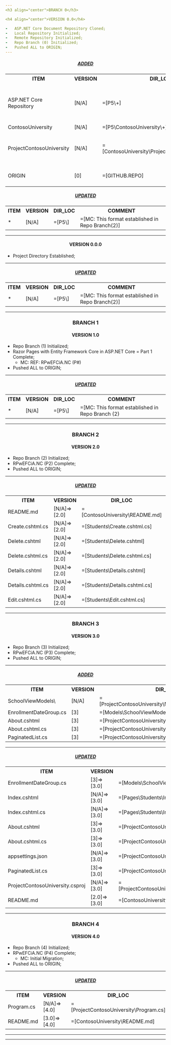 ```yaml
---
<h3 align="center">BRANCH 0</h3>

<h4 align="center">VERSION 0.0</h4>

-   ASP.NET Core Document Repository Cloned;
-   Local Repository Initialized;
-   Remote Repository Initialized;
-   Repo Branch (0) Initialized;
-   Pushed ALL to ORIGIN;
---
```


<h5 align="center"><strong><em><u> ADDED </u></em></strong></h5>

<table align="center">
    <tr>
        <th>ITEM</th>
        <th>VERSION</th>
        <th>DIR_LOC</th>
        <th>COMMENT</th>
    </tr>
    <tr>
        <td>ASP.NET Core Repository</td>
        <td>[N/A]</td>
        <td>=[P5\+]</td>
        <td>=[MC: Cloned Microsoft Repository for Example Documents]</td>
    </tr>
    <tr>
        <td>ContosoUniversity</td>
        <td>[N/A]</td>
        <td>=[P5\ContosoUniversity\+]</td>
        <td></td>
    </tr>
    <tr>
        <td>ProjectContosoUniversity</td>
        <td>[N/A]</td>
        <td>=[ContosoUniversity\ProjectContosoUniversity\+]</td>
        <td>=[MC: VStudio Solution || Project Initialized]</td>
    </tr>
    <tr>
        <td>ORIGIN</td>
        <td>[0]</td>
        <td>=[GITHUB.REPO]</td>
        <td>=[Remote Repo Initialized]</td>
    </tr>
</table>

<h5 align="center"><strong><em><u> UPDATED </u></em></strong></h5>

<table align="center">
    <tr>
        <th>ITEM</th>
        <th>VERSION</th>
        <th>DIR_LOC</th>
        <th>COMMENT</th>
    </tr>
    <tr>
        <td>*</td>
        <td>[N/A]</td>
        <td>=[P5\]</td>
        <td>=[MC: This format established in Repo Branch(2)]</td>
    </tr>
</table>

---

<h4 align="center">VERSION 0.0.0</h4>

- Project Directory Established;

---

<h5 align="center"><strong><em><u> UPDATED </u></em></strong></h5>

<table align="center">
    <tr>
        <th>ITEM</th>
        <th>VERSION</th>
        <th>DIR_LOC</th>
        <th>COMMENT</th>
    </tr>
    <tr>
        <td>*</td>
        <td>[N/A]</td>
        <td>=[P5\]</td>
        <td>=[MC: This format established in Repo Branch(2)]</td>
    </tr>
</table>

---

<h3 align="center">BRANCH 1</h3>

<h4 align="center">VERSION 1.0</h4>

- Repo Branch (1) Initialized;
- Razor Pages with Entity Framework Core in ASP.NET Core = Part 1 Complete;
  - MC: REF: RPwEFCiA.NC (P#)
- Pushed ALL to ORIGIN;

---

<h5 align="center"><strong><em><u> UPDATED </u></em></strong></h5>

<table align="center">
    <tr>
        <th>ITEM</th>
        <th>VERSION</th>
        <th>DIR_LOC</th>
        <th>COMMENT</th>
    </tr>
    <tr>
        <td>*</td>
        <td>[N/A]</td>
        <td>=[P5\]</td>
        <td>=[MC: This format established in Repo Branch (2)</td>
    </tr>
</table>

---

<h3 align="center">BRANCH 2</h3>

<h4 align="center">VERSION 2.0</h4>

- Repo Branch (2) Initialized;
- RPwEFCiA.NC (P2) Complete;
- Pushed ALL to ORIGIN;

---

<h5 align="center"><strong><em><u> UPDATED </u></em></strong></h5>

<table align="center">
    <tr>
        <th>ITEM</th>
        <th>VERSION</th>
        <th>DIR_LOC</th>
        <th>COMMENT</th>
    </tr>
    <tr>
        <td>README.md</td>
        <td>[N/A]=>[2.0]</td>
        <td>=[ContosoUniversity\README.md]</td>
        <td></td>
    </tr>
    <tr>
        <td>Create.cshtml.cs</td>
        <td>[N/A]=>[2.0]</td>
        <td>=[Students\Create.cshtml.cs]</td>
        <td></td>
    </tr>
    <tr>
        <td>Delete.cshtml</td>
        <td>[N/A]=>[2.0]</td>
        <td>=[Students\Delete.cshtml]</td>
        <td></td>
    </tr>
    <tr>
        <td>Delete.cshtml.cs</td>
        <td>[N/A]=>[2.0]</td>
        <td>=[Students\Delete.cshtml.cs]</td>
        <td></td>
    </tr>
    <tr>
        <td>Details.cshtml</td>
        <td>[N/A]=>[2.0]</td>
        <td>=[Students\Details.cshtml]</td>
        <td></td>
    </tr>
    <tr>
        <td>Details.cshtml.cs</td>
        <td>[N/A]=>[2.0]</td>
        <td>=[Students\Details.cshtml.cs]</td>
        <td></td>
    </tr>
    <tr>
        <td>Edit.cshtml.cs</td>
        <td>[N/A]=>[2.0]</td>
        <td>=[Students\Edit.cshtml.cs]</td>
        <td></td>
    </tr>
</table>

---

<h3 align="center">BRANCH 3</h3>

<h4 align="center">VERSION 3.0</h4>

- Repo Branch (3) Initialized;
- RPwEFCiA.NC (P3) Complete;
- Pushed ALL to ORIGIN;

---

<h5 align="center"><strong><em><u> ADDED </u></em></strong></h5>

<table align="center">
    <tr>
        <th>ITEM</th>
        <th>VERSION</th>
        <th>DIR_LOC</th>
        <th>COMMENT</th>
    </tr>
    <tr>
        <td>SchoolViewModels\</td>
        <td>[N/A]</td>
        <td>=[ProjectContosoUniversity\Models\SchoolViewModels\]</td>
        <td></td>
    </tr>
    <tr>
        <td>EnrollmentDateGroup.cs</td>
        <td>[3]</td>
        <td>=[Models\SchoolViewModels\EnrollmentDateGroup.cs]</td>
        <td></td>
    </tr>
    <tr>
        <td>About.cshtml</td>
        <td>[3]</td>
        <td>=[ProjectContosoUniversity\Pages\About.cshtml]</td>
        <td></td>
    </tr>
    <tr>
        <td>About.cshtml.cs</td>
        <td>[3]</td>
        <td>=[ProjectContosoUniversity\Pages\About.cshtml.cs]</td>
        <td></td>
    </tr>
    <tr>
        <td>PaginatedList.cs</td>
        <td>[3]</td>
        <td>=[ProjectContosoUniversity\PaginatedList.cs]</td>
        <td></td>
    </tr>
</table>

---

<h5 align="center"><strong><em><u> UPDATED </u></em></strong></h5>

<table align="center">
    <tr>
        <th>ITEM</th>
        <th>VERSION</th>
        <th>DIR_LOC</th>
        <th>COMMENT</th>
    </tr>
    <tr>
        <td>EnrollmentDateGroup.cs</td>
        <td>[3]=>[3.0]</td>
        <td>=[Models\SchoolViewModels\EnrollmentDateGroup.cs]</td>
        <td></td>
    </tr>
    <tr>
        <td>Index.cshtml</td>
        <td>[N/A]=>[3.0]</td>
        <td>=[Pages\Students\Index.cshtml]</td>
        <td></td>
    </tr>
    <tr>
        <td>Index.cshtml.cs</td>
        <td>[N/A]=>[3.0]</td>
        <td>=[Pages\Students\Index.cshtml.cs]</td>
        <td></td>
    </tr>
    <tr>
        <td>About.cshtml</td>
        <td>[3]=>[3.0]</td>
        <td>=[ProjectContosoUniversity\Pages\About.cshtml]</td>
        <td></td>
    </tr>
    <tr>
        <td>About.cshtml.cs</td>
        <td>[3]=>[3.0]</td>
        <td>=[ProjectContosoUniversity\Pages\About.cshtml.cs]</td>
        <td></td>
    </tr>
    <tr>
        <td>appsettings.json</td>
        <td>[N/A]=>[3.0]</td>
        <td>=[ProjectContosoUniversity\appsettings.json]</td>
        <td></td>
    </tr>
    <tr>
        <td>PaginatedList.cs</td>
        <td>[3]=>[3.0]</td>
        <td>=[ProjectContosoUniversity\PaginatedList.cs]</td>
        <td></td>
    </tr>
    <tr>
        <td>ProjectContosoUniversity.csproj</td>
        <td>[N/A]=>[3.0]</td>
        <td>=[ProjectContosoUniversity\ProjectContosoUniversity.csproj]</td>
        <td></td>
    </tr>
    <tr>
        <td>README.md</td>
        <td>[2.0]=>[3.0]</td>
        <td>=[ContosoUniversity\README.md]</td>
        <td></td>
    </tr>
</table>

---

<h3 align="center">BRANCH 4</h3>

<h4 align="center">VERSION 4.0</h4>

- Repo Branch (4) Initialized;
- RPwEFCiA.NC (P4) Complete;
  - MC: Initial Migration;
- Pushed ALL to ORIGIN;

---

<h5 align="center"><strong><em><u> UPDATED </u></em></strong></h5>

<table align="center">
    <tr>
        <th>ITEM</th>
        <th>VERSION</th>
        <th>DIR_LOC</th>
        <th>COMMENT</th>
    </tr>
    <tr>
        <td>Program.cs</td>
        <td>[N/A]=>[4.0]</td>
        <td>=[ProjectContosoUniversity\Program.cs]</td>
        <td></td>
    </tr>
    <tr>
        <td>README.md</td>
        <td>[3.0]=>[4.0]</td>
        <td>=[ContosoUniversity\README.md]</td>
        <td></td>
    </tr>
</table>

---

---

